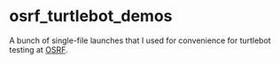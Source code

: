# osrf_turtlebot_demos

A bunch of single-file launches that I used for convenience for turtlebot testing at [OSRF](https://www.osrfoundation.org/). 
